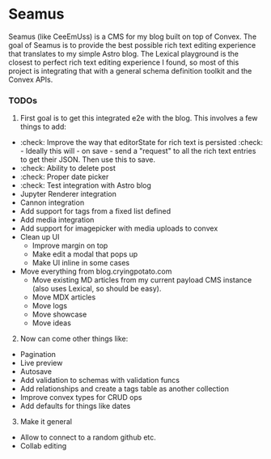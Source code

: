 # Seamus
Seamus (like CeeEmUss) is a CMS for my blog built on top of Convex. The goal of Seamus is to provide the best possible rich text editing experience that translates to my simple Astro blog. The Lexical playground is the closest to perfect rich text editing experience I found, so most of this project is integrating that with a general schema definition toolkit and the Convex APIs.


### TODOs
1. First goal is to get this integrated e2e with the blog. This involves a few things to add:

- :check: Improve the way that editorState for rich text is persisted
  :check:   - Ideally this will - on save - send a "request" to all the rich text entries to get their JSON. Then use this to save.
- :check: Ability to delete post
- :check: Proper date picker
- :check: Test integration with Astro blog
- Jupyter Renderer integration
- Cannon integration
- Add support for tags from a fixed list defined 
- Add media integration
- Add support for imagepicker with media uploads to convex
- Clean up UI
    - Improve margin on top
    - Make edit a modal that pops up
    - Make UI inline in some cases
- Move everything from blog.cryingpotato.com
    - Move existing MD articles from my current payload CMS instance (also uses Lexical, so should be easy).
    - Move MDX articles
    - Move logs
    - Move showcase
    - Move ideas

2. Now can come other things like:
- Pagination
- Live preview
- Autosave
- Add validation to schemas with validation funcs
- Add relationships and create a tags table as another collection
- Improve convex types for CRUD ops
- Add defaults for things like dates

3. Make it general
- Allow to connect to a random github etc.
- Collab editing

